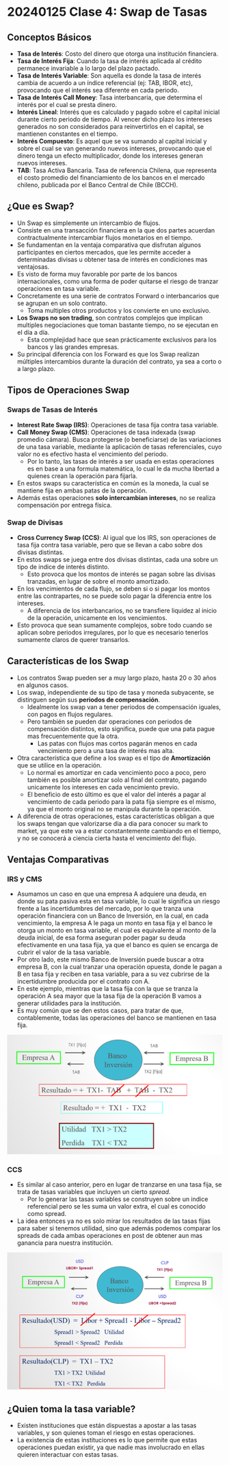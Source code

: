 # 20240125 Clase 4: Swap de Tasas

## Conceptos Básicos

- **Tasa de Interés**: Costo del dinero que otorga una institución financiera.
- **Tasa de Interés Fija**: Cuando la tasa de interés aplicada al crédito permanece invariable a lo largo del plazo pactado.
- **Tasa de Interés Variable**: Son aquella es donde la tasa de interés cambia de acuerdo a un índice referencial (ej: TAB, IBOR, etc), provocando que el interés sea diferente en cada periodo.
- **Tasa de Interés Call Money**: Tasa interbancaria, que determina el interés por el cual se presta dinero.
- **Interés Lineal**: Interés que es calculado y pagado sobre el capital inicial durante cierto periodo de tiempo. Al vencer dicho plazo los intereses generados no son considerados para reinvertirlos en el capital, se mantienen constantes en el tiempo.
- **Interés Compuesto**: Es aquel que se va sumando al capital inicial y sobre el cual se van generando nuevos intereses, provocando que el dinero tenga un efecto multiplicador, donde los intereses generan nuevos intereses.
- **TAB**: Tasa Activa Bancaria. Tasa de referencia Chilena, que representa el costo promedio del financiamiento de los bancos en el mercado chileno, publicada por el Banco Central de Chile (BCCH).

## ¿Que es Swap?

- Un Swap es simplemente un intercambio de flujos. 
- Consiste en una transacción financiera en la que dos partes acuerdan contractualmente intercambiar flujos monetarios en el tiempo.
- Se fundamentan en la ventaja comparativa que disfrutan algunos participantes en ciertos mercados, que les permite acceder a determinadas divisas u obtener tasa de interés en condiciones mas ventajosas.
- Es visto de forma muy favorable por parte de los bancos internacionales, como una forma de poder quitarse el riesgo de tranzar operaciones en tasa variable.
- Concretamente es una serie de contratos Forward o interbancarios que se agrupan en un solo contrato.
    - Toma multiples otros productos y los convierte en uno exclusivo.
- **Los Swaps no son trading**, son contratos complejos que implican multiples negociaciones que toman bastante tiempo, no se ejecutan en el día a día.
    - Esta complejidad hace que sean prácticamente exclusivos para los bancos y las grandes empresas.
- Su principal diferencia con los Forward es que los Swap realizan múltiples intercambios durante la duración del contrato, ya sea a corto o a largo plazo.

## Tipos de Operaciones Swap

### Swaps de Tasas de Interés

- **Interest Rate Swap (IRS)**: Operaciones de tasa fija contra tasa variable.
- **Call Money Swap (CMS)**: Operaciones de tasa indexada (swap promedio cámara). Busca protegerse (o beneficiarse) de las variaciones de una tasa variable, mediante la aplicación de tasas referenciales, cuyo valor no es efectivo hasta el vencimiento del periodo.
    - Por lo tanto, las tasas de interés a ser usada en estas operaciones es en base a una formula matemática, lo cual le da mucha libertad a quienes crean la operación para fijarla.
- En estos swaps su característica en común es la moneda, la cual se mantiene fija en ambas patas de la operación.
- Además estas operaciones **solo intercambian intereses**, no se realiza compensación por entrega física.

### Swap de Divisas

- **Cross Currency Swap (CCS)**: Al igual que los IRS, son operaciones de tasa fija contra tasa variable, pero que se llevan a cabo sobre dos divisas distintas.
- En estos swaps se juega entre dos divisas distintas, cada una sobre un tipo de indice de interés distinto.
    - Esto provoca que los montos de interés se pagan sobre las divisas tranzadas, en lugar de sobre el monto amortizado.
- En los vencimientos de cada flujo, se deben si o si pagar los montos entre las contrapartes, no se puede solo pagar la diferencia entre los intereses.
    - A diferencia de los interbancarios, no se transfiere liquidez al inicio de la operación, unicamente en los vencimientos.
- Esto provoca que sean sumamente complejos, sobre todo cuando se aplican sobre periodos irregulares, por lo que es necesario tenerlos sumamente claros de querer transarlos.

## Características de los Swap

- Los contratos Swap pueden ser a muy largo plazo, hasta 20 o 30 años en algunos casos.
- Los swap, independiente de su tipo de tasa y moneda subyacente, se distinguen según sus **periodos de compensación**.
    - Idealmente los swap van a tener periodos de compensación iguales, con pagos en flujos regulares.
    - Pero también se pueden dar operaciones con periodos de compensación distintos, esto significa, puede que una pata pague mas frecuentemente que la otra.
        - Las patas con flujos mas cortos pagarán menos en cada vencimiento pero a una tasa de interés mas alta.
- Otra característica que define a los swap es el tipo de **Amortización** que se utilice en la operación.
    - Lo normal es amortizar en cada vencimiento poco a poco, pero también es posible amortizar solo al final del contrato, pagando unicamente los intereses en cada vencimiento previo.
    - El beneficio de esto último es que el valor del interés a pagar al vencimiento de cada periodo para la pata fija siempre es el mismo, ya que el monto original no se manipula durante la operación.
- A diferencia de otras operaciones, estas características obligan a que los swaps tengan que valorizarse dia a dia para conocer su mark to market, ya que este va a estar constantemente cambiando en el tiempo, y no se conocerá a ciencia cierta hasta el vencimiento del flujo.

## Ventajas Comparativas 

### IRS y CMS

- Asumamos un caso en que una empresa A adquiere una deuda, en donde su pata pasiva esta en tasa variable, lo cual le significa un riesgo frente a las incertidumbres del mercado, por lo que tranza una operación financiera con un Banco de Inversión, en la cual, en cada vencimiento, la empresa A le paga un monto en tasa fija y el banco le otorga un monto en tasa variable, el cual es equivalente al monto de la deuda inicial, de esa forma aseguran poder pagar su deuda efectivamente en una tasa fija, ya que el banco es quien se encarga de cubrir el valor de la tasa variable.
- Por otro lado, este mismo Banco de Inversión puede buscar a otra empresa B, con la cual tranzar una operación opuesta, donde le pagan a B en tasa fija y reciben en tasa variable, para a su vez cubrirse de la incertidumbre producida por el contrato con A.
- En este ejemplo, mientras que la tasa fija con la que se tranza la operación A sea mayor que la tasa fija de la operación B vamos a generar utilidades para la institución.
- Es muy común que se den estos casos, para tratar de que, contablemente, todas las operaciones del banco se mantienen en tasa fija.

![Ejemplo de operación Swap de tasa de interés](/Imagenes/Ejemplo_operacion_swap_tasa.png)

### CCS

- Es similar al caso anterior, pero en lugar de tranzarse en una tasa fija, se trata de tasas variables que incluyen un cierto _spread_.
    - Por lo generar las tasas variables se construyen sobre un indice referencial pero se les suma un valor extra, el cual es conocido como spread.
- La idea entonces ya no es solo mirar los resultados de las tasas fijas para saber si tenemos utilidad, sino que además podemos comparar los spreads de cada ambas operaciones en post de obtener aun mas ganancia para nuestra institución.

![Ejemplo de operación Swap de divisas](/Imagenes/Ejemplo_operacion_swap_divisa.png)

## ¿Quien toma la tasa variable?

- Existen instituciones que están dispuestas a apostar a las tasas variables, y son quienes toman el riesgo en estas operaciones.
- La existencia de estas instituciones es lo que permite que estas operaciones puedan existir, ya que nadie mas involucrado en ellas quieren interactuar con estas tasas.